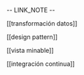 
-- LINK_NOTE --

[[transformación datos]]

[[design pattern]]

[[vista minable]]

[[integración continua]]
